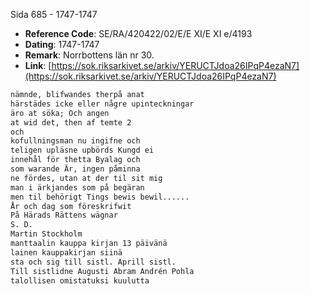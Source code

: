 Sida 685 - 1747-1747

- **Reference Code**: SE/RA/420422/02/E/E XI/E XI e/4193
- **Dating**: 1747-1747
- **Remark**: Norrbottens län nr 30.
- **Link**: [https://sok.riksarkivet.se/arkiv/YERUCTJdoa26IPqP4ezaN7](https://sok.riksarkivet.se/arkiv/YERUCTJdoa26IPqP4ezaN7)

```txt linenums="1"
nämnde, blifwandes therpå anat
härstädes icke eller någre upinteckningar
äro at söka; Och angen
at wid det, then af temte 2
och
kofullningsman nu ingifne och
teligen upläsne upbörds Kungd ei
innehål för thetta Byalag och
som warande Är, ingen påminna
ne fördes, utan at der til sit mig
man i ärkjandes som på begäran
men til behörigt Tings bewis bewil......
År och dag som föreskrifwit
På Härads Rättens wägnar
S. D.
Martin Stockholm
manttaalin kauppa kirjan 13 päivänä
lainen kauppakirjan siinä
sta och sig till sistl. Aprill sistl.
Till sistlidne Augusti Abram Andrén Pohla
talollisen omistatuksi kuulutta
```

